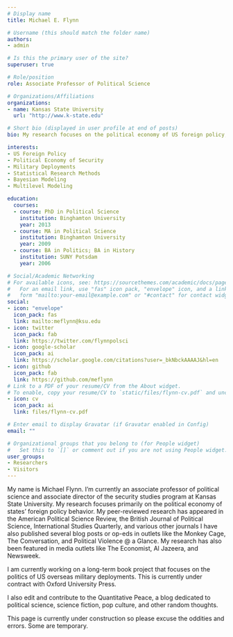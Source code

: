 ```yaml
---
# Display name
title: Michael E. Flynn

# Username (this should match the folder name)
authors:
- admin

# Is this the primary user of the site?
superuser: true

# Role/position
role: Associate Professor of Political Science

# Organizations/Affiliations
organizations:
- name: Kansas State University
  url: "http://www.k-state.edu"

# Short bio (displayed in user profile at end of posts)
bio: My research focuses on the political economy of US foreign policy, the influence of domestic politics on foreign policy, and the causes and consequences of US military deployments overseas. 

interests:
- US Foreign Policy
- Political Economy of Security
- Military Deployments
- Statistical Research Methods
- Bayesian Modeling
- Multilevel Modeling

education:
  courses:
  - course: PhD in Political Science
    institution: Binghamton University
    year: 2013
  - course: MA in Political Science
    institution: Binghamton University
    year: 2009
  - course: BA in Politics; BA in History
    institution: SUNY Potsdam
    year: 2006

# Social/Academic Networking
# For available icons, see: https://sourcethemes.com/academic/docs/page-builder/#icons
#   For an email link, use "fas" icon pack, "envelope" icon, and a link in the
#   form "mailto:your-email@example.com" or "#contact" for contact widget.
social:
- icon: "envelope"
  icon_pack: fas
  link: mailto:meflynn@ksu.edu
- icon: twitter
  icon_pack: fab
  link: https://twitter.com/flynnpolsci
- icon: google-scholar
  icon_pack: ai
  link: https://scholar.google.com/citations?user=_bkNbckAAAAJ&hl=en
- icon: github
  icon_pack: fab
  link: https://github.com/meflynn
# Link to a PDF of your resume/CV from the About widget.
# To enable, copy your resume/CV to `static/files/flynn-cv.pdf` and uncomment the lines below.
- icon: cv
  icon_pack: ai
  link: files/flynn-cv.pdf

# Enter email to display Gravatar (if Gravatar enabled in Config)
email: ""

# Organizational groups that you belong to (for People widget)
#   Set this to `[]` or comment out if you are not using People widget.
user_groups:
- Researchers
- Visitors
---
```


My name is Michael Flynn. I’m currently an associate professor of political science and associate director of the security studies program at Kansas State University. My research focuses primarily on the political economy of states’ foreign policy behavior. My peer-reviewed research has appeared in the American Political Science Review, the British Journal of Political Science, International Studies Quarterly, and various other journals I have also published several blog posts or op-eds in outlets like the Monkey Cage, The Conversation, and Political Violence @ a Glance. My research has also been featured in media outlets like The Economist, Al Jazeera, and Newsweek.

I am currently working on a long-term book project that focuses on the politics of US overseas military deployments. This is currently under contract with Oxford University Press.

I also edit and contribute to the Quantitative Peace, a blog dedicated to political science, science fiction, pop culture, and other random thoughts.

This page is currently under construction so please excuse the oddities and errors. Some are temporary.
